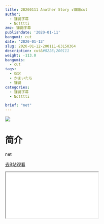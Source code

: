 ```yaml
---
title: 20200111 Another Story ★镰鼬cut
author:
  - 镰鼬字幕
  - Notttti
zmz: 镰鼬字幕
publishdate: '2020-01-11'
bangumi: cut
date: '2020-01-13'
slug: 2020-01-12-200111-83150364
description: cut&#8226;200111
weight: -113.0
bangumis:
  - cut
tags:
  - 综艺
  - かまいたち
  - 镰鼬
categories:
  - 镰鼬字幕
  - Notttti

brief: "net"
---
```

![](https://raw.githubusercontent.com/tcgriffith/owaraisite/master/static/tmpimg/609869ca4d511f397d90a50bb5e69d1f0db82139.jpg.480.jpg)
# 简介  
net  

[去B站观看](https://www.bilibili.com/video/av83150364/)
<div class ="resp-container"><iframe class="testiframe" src="//player.bilibili.com/player.html?aid=83150364"", scrolling="no", allowfullscreen="true" > </iframe></div> 
